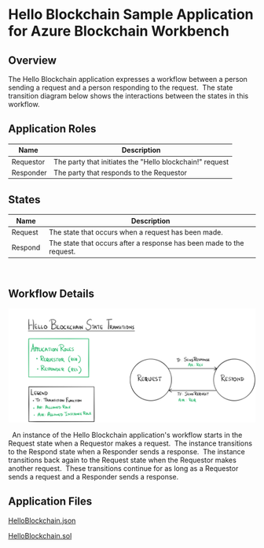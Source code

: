 Hello Blockchain Sample Application 
for Azure Blockchain Workbench
==================================================================

Overview 
---------

The Hello Blockchain application expresses a workflow between a person sending
a request and a person responding to the request.  The state transition diagram
below shows the interactions between the states in this workflow. 

Application Roles 
------------------

| Name  |  Description |
|------------|-------------------------------------------------------------------------------------------|
| Requestor  |  The party that initiates the "Hello blockchain!" request                                 |
| Responder  |  The party that responds to the Requestor |


States 
-------

| Name  |  Description |
|----------|-------------------------------------------------------------------------------------------|
| Request  | The state that occurs when a request has been made.  |
| Respond  | The state that occurs after a response has been made to the request.  |

 

Workflow Details
----------------

![state diagram of workflow](media/5aba06dd9b98e017f7031946d0187fb7.png)

 
An instance of the Hello Blockchain application's workflow starts in the Request
state when a Requestor makes a request.  The instance transitions to the Respond
state when a Responder sends a response.  The instance transitions back again to
the Request state when the Requestor makes another request.  These transitions
continue for as long as a Requestor sends a request and a Responder sends a
response. 

Application Files
-----------------

[HelloBlockchain.json](./application-and-smart-contract-samples/hello-blockchain/HelloBlockchain.json)

[HelloBlockchain.sol](./application-and-smart-contract-samples/hello-blockchain/HelloBlockchain.sol)
